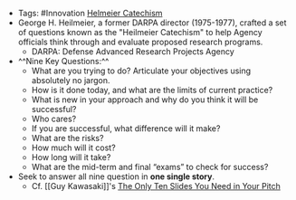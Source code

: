 - Tags: #Innovation
[Helmeier Catechism](https://www.darpa.mil/work-with-us/heilmeier-catechism)
- George H. Heilmeier, a former DARPA director (1975-1977), crafted a set of questions known as the "Heilmeier Catechism" to help Agency officials think through and evaluate proposed research programs.
    - DARPA: Defense Advanced Research Projects Agency
- ^^Nine Key Questions:^^
    - What are you trying to do? Articulate your objectives using absolutely no jargon.
    - How is it done today, and what are the limits of current practice?
    - What is new in your approach and why do you think it will be successful?
    - Who cares? 
    - If you are successful, what difference will it make?
    - What are the risks?
    - How much will it cost?
    - How long will it take?
    - What are the mid-term and final “exams” to check for success?
- Seek to answer all nine question in **one single story**.
    - Cf. [[Guy Kawasaki]]'s [The Only Ten Slides You Need in Your Pitch](https://guykawasaki.com/the-only-10-slides-you-need-in-your-pitch/)
